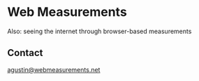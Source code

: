 # Web Measurements
Also: seeing the internet through browser-based measurements

<script src="/webmeasurements.js"></script>

## Contact
agustin@webmeasurements.net
